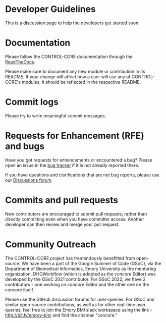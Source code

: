 # Developer Guidelines

This is a discussion page to help the developers get started soon. 

# Documentation

Please follow the CONTROL-CORE documentation through the [ReadTheDocs](https://control-core.readthedocs.io/).

Please make sure to document any new module or contribution in its README. If your change will affect how a user will use any of CONTROL-CORE's modules, it should be reflected in the respective README.


# Commit logs

Please try to write meaningful commit messages.


# Requests for Enhancement (RFE) and bugs

Have you got requests for enhancements or encountered a bug? Please open an issue in the [bug tracker](https://github.com/ControlCore-Project/concore/issues) if it is not already reported there.

If you have questions and clarifications that are not bug reports, please use our [Discussions forum](https://github.com/ControlCore-Project/concore/discussions).


# Commits and pull requests

New contributors are encouraged to submit pull requests, rather than directly committing even when you have committer access. Another developer can then review and merge your pull request.


# Community Outreach

The CONTROL-CORE project has tremendously benefitted from open-source. We have been a part of the Google Summer of Code (GSoC), via the Department of Biomedical Informatics, Emory University as the mentoring organization. DHGWorkflow (which is adopted as the _concore_ Editor) was developed by the GSoC 2021 contributor. For GSoC 2022, we have 2 contributors - one working on _concore_ Editor and the other one on the _concore_ itself.

Please use the GitHub discussion forums for user-queries. For GSoC and similar open-source contributions, as well as for other real-time user queries, feel free to join the Emory BMI slack workspace using the link - http://bit.ly/emory-bmi and find the channel "concore."
